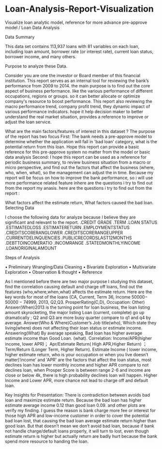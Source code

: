 # Loan-Analysis-Report-Visualization
Visualize loan analytic model, reference for more advance pre-approve model / Loan Data Analysis


Data Summary

This data set contains 113,937 loans with 81 variables on each loan, including loan amount, borrower rate (or interest rate), current loan status, borrower income, and many others.

Purpose to analyze these Data.

Consider you are one the investor or Board member of this financial institution. This report serves as an internal tool for reviewing the bank’s performance from 2009 to 2014. the main purpose is to find out the core aspect of business performance. like the various performance of different occupations, regions or groups. so it can better allocate or optimize company's resource to boost performance. This report also reviewing the macro performance trend, company profit trend, they dynamic impact of various performance indicators. hope it help decision maker to better understand the real market situation, provides a reference to improve or adjust the loan service.

What are the main factors/features of interest in this dataset ? The purpose of the report has two focus First: The bank needs a pre-approve model to determine whether the application will fall in 'bad loan' category, what is the potential return from this loan. Hope this report can provide a basic reference for this pre-approve system no matter from the model or basic data analysis Second: I hope this report can be used as a reference for periodic business summary, to review business situation from a macro or micro perspective, and find out the factors that affect the business (where, who, when, what), so the management can adjust the in time. Because my report will be focus on how to improve the bank performance, so i will use more performance related feature inhere are the questions i try to find out from the report my anasis. here are the questions i try to find out from the report :

What factors affect the estimate return,
What factors caused the bad loan.
Selecting Data

I choose the following data for analyze because I believe they are significant and relevant to the report. .CREDIT GRADE .TERM .LOAN STATUS .ESTIMATEDLOSS .ESTIMATERETURN .EMPLOYMENTSTATUS .CREDITSCORERANGLOWER .CREDITSCORERANGEUPPER .CURRENTDELINQUENCIES .PUBLICRECORDSLAST12MONTHS .DEBTTOINCOMERATIO .INCOMRANGE .STATEDMONTHLYINCOME .LOANORIGINALAMOUNT

Steps of Analysis

• Preliminary Wrangling/Data Cleaning • Bivariate Exploration • Multivariate Exploration • Observation & thought • Reference

As I mentioned before there are two major purpose I studying this dataset, find the correlation causing default and charge off loans, find out the features (who,where,when,what) affects the estimate return. Here are the key words for most of the loans (CA, Current, Term 36, Income 50000− 50000 − 74999, 2013, Q2,Q3. ProsperRating(C,D), Occupation: Other) Answer(When)2013 is the turning point for loan business, the loan listing amount skyrocketing, the major listing Loan (current, complete) go up dramatically ; Q2 and Q3 are more busy quarter compare to q1 and q4 by average. Answer(Who & Where)Customer’s Job title(who), Which state they living(where) does not affecting their loan status or estimate income. Answering(What) By average speaking, Bad loan has higher average estimate income than Good Loan. (what). Correlation: Income/APR(higher income, lower APR)； Apr/Estimate Return( High APR,Higher Return) ； Term/Return (Longer Term, Higher Return). Estimate Income ( lower income, higher estimate return, who is your occupation or when you live doesn’t matter)‘income' and 'APR' are the factors that affect the loan status, most declines loan has lower monthly income and higher APR compare to not declines loan, when Prosper Score is between range 2-6 and income are close or below 4k, there is high probability declines loan will happen. Higher Income and Lower APR, more chance not lead to charge off and default loan.

Key Insights for Presentation: There is contradiction between avoids bad loan and maximize estimate return. Because the bad loan has higher estimate average income 0.12 than good loan 0.09. and other plots are verify my finding. I guess the reason is bank charge more fee or interest for those high APR and low-income customer in order to cover the potential bad loan lost, that causing the bad loan average estimate return higher than good loan. But that doesn’t mean we don’t avoid bad loan, because if bank not handle charge/default loans properly, it will turn to lost, even though estimate return is higher but actually return are badly hurt because the bank spend more resource to handing the loan.
